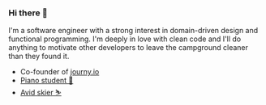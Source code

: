 ### Hi there 👋

I'm a software engineer with a strong interest in domain-driven design and functional programming. I'm deeply in love with clean code and I'll do anything to motivate other developers to leave the campground cleaner than they found it.

- Co-founder of [journy.io](https://journy.io?utm_source=github&utm_content=profile)
- [Piano student 🎹](https://github.com/hansott/piano)
- [Avid skier ⛷](https://www.youtube.com/channel/UCMnK0bytA4VbYLcXDSEvDHA/featured)
